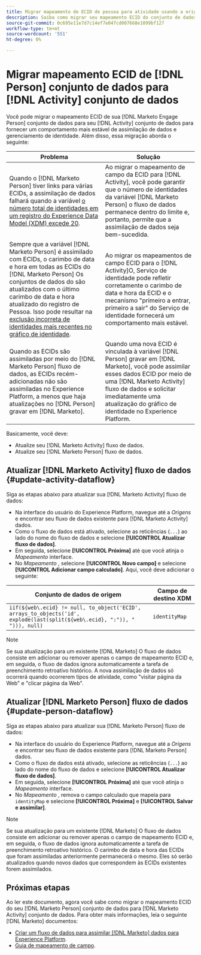 ```yaml
---
title: Migrar mapeamento de ECID de pessoa para atividade usando a origem do Marketo Engage
description: Saiba como migrar seu mapeamento ECID do conjunto de dados de pessoa para o conjunto de dados de atividade usando a fonte Marketo Engage.
source-git-commit: 0c695e11e7d7c14ef7e047cd007668e1099bf127
workflow-type: tm+mt
source-wordcount: '551'
ht-degree: 0%

---
```


# Migrar mapeamento ECID de [!DNL Person] conjunto de dados para [!DNL Activity] conjunto de dados

Você pode migrar o mapeamento ECID de sua [!DNL Marketo Engage Person] conjunto de dados para seu [!DNL Activity] conjunto de dados para fornecer um comportamento mais estável de assimilação de dados e gerenciamento de identidade. Além disso, essa migração aborda o seguinte:

| Problema | Solução |
| --- | --- |
| Quando o [!DNL Marketo Person] tiver links para várias ECIDs, a assimilação de dados falhará quando a variável [o número total de identidades em um registro do Experience Data Model (XDM) excede 20](../../../../identity-service/guardrails.md). | Ao migrar o mapeamento de campo da ECID para [!DNL Activity], você pode garantir que o número de identidades da variável [!DNL Marketo Person] o fluxo de dados permanece dentro do limite e, portanto, permite que a assimilação de dados seja bem-sucedida. |
| Sempre que a variável [!DNL Marketo Person] é assimilado com ECIDs, o carimbo de data e hora em todas as ECIDs do [!DNL Marketo Person] Os conjuntos de dados do são atualizados com o último carimbo de data e hora atualizado do registro de Pessoa. Isso pode resultar na [exclusão incorreta de identidades mais recentes no gráfico de identidade](../../../../identity-service/guardrails.md#understanding-the-deletion-logic-when-an-identity-graph-at-capacity-is-updated). | Ao migrar os mapeamentos de campo ECID para o [!DNL Activity]O, Serviço de identidade pode refletir corretamente o carimbo de data e hora da ECID e o mecanismo &quot;primeiro a entrar, primeiro a sair&quot; do Serviço de identidade fornecerá um comportamento mais estável. |
| Quando as ECIDs são assimiladas por meio do [!DNL Marketo Person] fluxo de dados, as ECIDs recém-adicionadas não são assimiladas no Experience Platform, a menos que haja atualizações no [!DNL Person] gravar em [!DNL Marketo]. | Quando uma nova ECID é vinculada à variável [!DNL Person] gravar em [!DNL Marketo], você pode assimilar esses dados ECID por meio de uma [!DNL Marketo Activity] fluxo de dados e solicitar imediatamente uma atualização do gráfico de identidade no Experience Platform. |

Basicamente, você deve:

* Atualize seu [!DNL Marketo Activity] fluxo de dados.
* Atualize seu [!DNL Marketo Person] fluxo de dados.

## Atualizar [!DNL Marketo Activity] fluxo de dados {#update-activity-dataflow}

Siga as etapas abaixo para atualizar sua [!DNL Marketo Activity] fluxo de dados:

* Na interface do usuário do Experience Platform, navegue até a *Origens* e encontrar seu fluxo de dados existente para [!DNL Marketo Activity] dados.
* Como o fluxo de dados está ativado, selecione as reticências (`...`) ao lado do nome do fluxo de dados e selecione **[!UICONTROL Atualizar fluxo de dados]**.
* Em seguida, selecione **[!UICONTROL Próxima]** até que você atinja o *Mapeamento* interface.
* No *Mapeamento* , selecione **[!UICONTROL Novo campo]** e selecione **[!UICONTROL Adicionar campo calculado]**. Aqui, você deve adicionar o seguinte:

| Conjunto de dados de origem | Campo de destino XDM |
| --- | --- |
| `iif(${web\.ecid} != null, to_object('ECID', arrays_to_objects('id', explode(last(split(${web\.ecid}, ":")), " "))), null)` | `identityMap` |

>[!NOTE]
>
>Se sua atualização para um existente [!DNL Marketo] O fluxo de dados consiste em adicionar ou remover apenas o campo de mapeamento ECID e, em seguida, o fluxo de dados ignora automaticamente a tarefa de preenchimento retroativo histórico. A nova assimilação de dados só ocorrerá quando ocorrerem tipos de atividade, como &quot;visitar página da Web&quot; e &quot;clicar página da Web&quot;.

## Atualizar [!DNL Marketo Person] fluxo de dados {#update-person-dataflow}

Siga as etapas abaixo para atualizar sua [!DNL Marketo Person] fluxo de dados:

* Na interface do usuário do Experience Platform, navegue até a *Origens* e encontrar seu fluxo de dados existente para [!DNL Marketo Person] dados.
* Como o fluxo de dados está ativado, selecione as reticências (`...`) ao lado do nome do fluxo de dados e selecione **[!UICONTROL Atualizar fluxo de dados]**.
* Em seguida, selecione **[!UICONTROL Próxima]** até que você atinja o *Mapeamento* interface.
* No *Mapeamento* , remova o campo calculado que mapeia para `identityMap` e selecione **[!UICONTROL Próxima]** e **[!UICONTROL Salvar e assimilar]**.

>[!NOTE]
>
>Se sua atualização para um existente [!DNL Marketo] O fluxo de dados consiste em adicionar ou remover apenas o campo de mapeamento ECID e, em seguida, o fluxo de dados ignora automaticamente a tarefa de preenchimento retroativo histórico. O carimbo de data e hora das ECIDs que foram assimiladas anteriormente permanecerá o mesmo. Eles só serão atualizados quando novos dados que correspondem às ECIDs existentes forem assimilados.

## Próximas etapas

Ao ler este documento, agora você sabe como migrar o mapeamento ECID do seu [!DNL Marketo Person] conjunto de dados para [!DNL Marketo Activity] conjunto de dados. Para obter mais informações, leia o seguinte [!DNL Marketo] documentos:

* [Criar um fluxo de dados para assimilar [!DNL Marketo] dados para Experience Platform](../../../tutorials/ui/create/adobe-applications/marketo.md).
* [Guia de mapeamento de campo](../mapping/marketo.md).